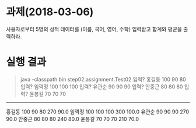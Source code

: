 # 과제(2018-03-06)
사용자로부터 5명의 성적 데이터를 (이름, 국어, 영어, 수학) 입력받고
합계와 평균을 출력하라.

# 실행 결과

> java -classpath bin step02.assignment.Test02
입력? 홍길동 100 90 80
입력? 임꺽정 100 100 100
입력? 유관순 90 90 90
입력? 안중근 80 80 80
입력? 윤봉길 70 70 70

-----------
홍길동 100 90 80 270 90.0
임꺽정 100 100 100 300 100.0
유관순 90 90 90 270 90.0
안중근 80 80 80 240 80.0
윤봉길 70 70 70 210 70.0